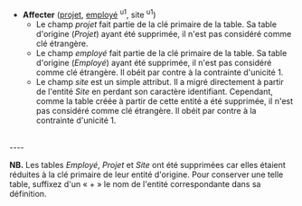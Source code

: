 - **Affecter** (<ins>projet</ins>, <ins>employé</ins> <sup>u1</sup>, site <sup>u1</sup>)
  - Le champ _projet_ fait partie de la clé primaire de la table. Sa table d'origine (_Projet_) ayant été supprimée, il n'est pas considéré comme clé étrangère.
  - Le champ _employé_ fait partie de la clé primaire de la table. Sa table d'origine (_Employé_) ayant été supprimée, il n'est pas considéré comme clé étrangère. Il obéit par contre à la contrainte d'unicité 1.
  - Le champ _site_ est un simple attribut. Il a migré directement à partir de l'entité _Site_ en perdant son caractère identifiant. Cependant, comme la table créée à partir de cette entité a été supprimée, il n'est pas considéré comme clé étrangère. Il obéit par contre à la contrainte d'unicité 1.
<br>
----


**NB.** Les tables _Employé_, _Projet_ et _Site_ ont été supprimées car elles étaient réduites à la clé primaire de leur entité d'origine. Pour conserver une telle table, suffixez d'un « + » le nom de l'entité correspondante dans sa définition.
